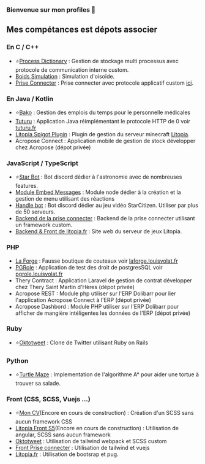 ### Bienvenue sur mon profiles 👋

## Mes compétances est dépots associer

### En C / C++
* ⭐[Process Dictionary](https://github.com/mrsolarius/Process-Dictionary-Project) : Gestion de stockage multi processus avec protocole de communication interne custom.
* [Boids Simulation](https://github.com/mrsolarius/Boids-Simulation-C) : Simulation d'oisoïde.
* [Prise Connecter](https://github.com/iot-catnip/carte) : Prise connecter avec protocole applicatif custom [ici](https://github.com/iot-catnip/backend/blob/master/CAT_NIP_PROTOCOL.txt).

### En Java / Kotlin
* ⭐[Bako](https://github.com/mrsolarius/bako) : Gestion des emplois du temps pour le personnelle médicales
* [Tuturu](https://github.com/mrsolarius/tuturu-java) : Application Java réimplémentant le protocole HTTP de 0 voir [tuturu.fr](https://tuturu.fr)
* [Litopia Spigot Plugin](https://github.com/LitopiaCommunity/LitopiaSpigotPlugin) : Plugin de gestion du serveur minecraft [Litopia](https://litopia.fr).
* Acropose Connect : Application mobile de gestion de stock développer chez Acropose (dépot privée)

### JavaScript / TypeScript
* ⭐[Star Bot](https://github.com/mrsolarius/StarsBot) : Bot discord dédier à l'astronomie avec de nombreuses features.
* [Module Embed Messages](https://github.com/eilex/discord.js-embed-menu) : Module node dédier à la création et la gestion de menu utilisant des réactions
* [Handle bot](https://github.com/mrsolarius/handlebot) : Bot discord dédier au jeu vidéo StarCitizen. Utiliser par plus de 50 serveurs.
* [Backend de la prise connecter](https://github.com/iot-catnip/backend) : Backend de la prise connecter utilisant un framework custom.
* [Backend & Front de litopia.fr](https://github.com/LitopiaCommunity/Litopia.fr) : Site web du serveur de jeux Litopia.

### PHP
* [La Forge](https://github.com/mrsolarius/Site-La-Forge) : Fausse boutique de couteaux voir [laforge.louisvolat.fr](https://laforge.louisvolat.fr)
* [PGRole](https://github.com/mrsolarius/PGRole) : Application de test des droit de postgresSQL voir [pgrole.louisvolat.fr](https://pgrole.louisvolat.fr)
* Thery Contract : Application Laravel de gestion de contrat développer chez Thery Saint Martin d'Hères (dépot privée)
* Acropose REST : Module php utiliser sur l'ERP Dolibarr pour lier l'application Acropose Connect à l'ERP (dépot privée)
* Acropose Dashbord : Module PHP utiliser sur l'ERP Dolibarr pour afficher de mangière intéligentes les données de l'ERP (dépot privée)

### Ruby
* ⭐[Oktotweet](https://github.com/mrsolarius/Oktotweet) : Clone de Twitter utilisant Ruby on Rails

### Python
* ⭐[Turtle Maze](https://github.com/mrsolarius/TurtuleMaze) : Implementation de l'algorithme A* pour aider une tortue à trouver sa salade.

### Front (CSS, SCSS, Vuejs ...)
* ⭐[Mon CV](https://github.com/mrsolarius/resume)(Encore en cours de construction) : Création d'un SCSS sans aucun framework CSS
* [Litopia Front S5](https://github.com/LitopiaCommunity/LitopiaFrontS5)(Encore en cours de construction) : Utilisation de angular, SCSS sans aucun framework
* [Oktotweet](https://github.com/mrsolarius/Oktotweet) : Utilisation de tailwind webpack et SCSS custom
* [Front Prise connecter](https://github.com/iot-catnip/frontend) : Utilisation de tailwind et vuejs
* [Litopia.fr](https://github.com/LitopiaCommunity/Litopia.fr) : Utilisation de bootsrap et pug.
<!--
**mrsolarius/MrSolarius** is a ✨ _special_ ✨ repository because its `README.md` (this file) appears on your GitHub profile.

Here are some ideas to get you started:

- 🔭 I’m currently working on ...
- 🌱 I’m currently learning ...
- 👯 I’m looking to collaborate on ...
- 🤔 I’m looking for help with ...
- 💬 Ask me about ...
- 📫 How to reach me: ...
- 😄 Pronouns: ...
- ⚡ Fun fact: ...
-->
